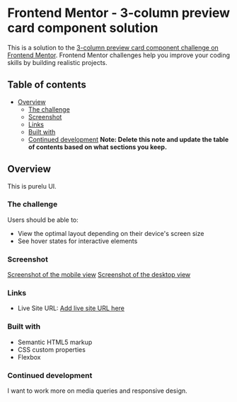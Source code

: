 # Frontend Mentor - 3-column preview card component solution

This is a solution to the [3-column preview card component challenge on Frontend Mentor](https://www.frontendmentor.io/challenges/3column-preview-card-component-pH92eAR2-). Frontend Mentor challenges help you improve your coding skills by building realistic projects. 

## Table of contents

- [Overview](#overview)
  - [The challenge](#the-challenge)
  - [Screenshot](#screenshot)
  - [Links](#links)
  - [Built with](#built-with)
  - [Continued development](#continued-development)
**Note: Delete this note and update the table of contents based on what sections you keep.**

## Overview
This is purelu UI. 

### The challenge

Users should be able to:

- View the optimal layout depending on their device's screen size
- See hover states for interactive elements

### Screenshot

[Screenshot of the mobile view](mobileview.jpg)
[Screenshot of the desktop view](desktopview.jpg)


### Links

- Live Site URL: [Add live site URL here](https://your-live-site-url.com)


### Built with

- Semantic HTML5 markup
- CSS custom properties
- Flexbox


### Continued development

I want to work more on media queries and responsive design.